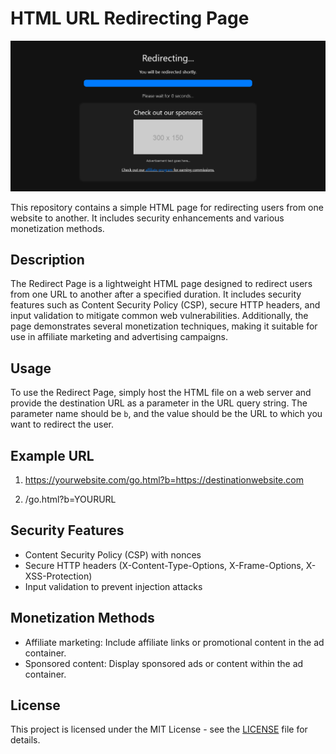 # HTML URL Redirecting Page
![Redirect Page](Redirect-Page.png)

This repository contains a simple HTML page for redirecting users from one website to another. It includes security enhancements and various monetization methods.

## Description

The Redirect Page is a lightweight HTML page designed to redirect users from one URL to another after a specified duration. It includes security features such as Content Security Policy (CSP), secure HTTP headers, and input validation to mitigate common web vulnerabilities. Additionally, the page demonstrates several monetization techniques, making it suitable for use in affiliate marketing and advertising campaigns.

## Usage

To use the Redirect Page, simply host the HTML file on a web server and provide the destination URL as a parameter in the URL query string. The parameter name should be `b`, and the value should be the URL to which you want to redirect the user.

## Example URL
1. https://yourwebsite.com/go.html?b=https://destinationwebsite.com

2. /go.html?b=YOURURL


## Security Features

- Content Security Policy (CSP) with nonces
- Secure HTTP headers (X-Content-Type-Options, X-Frame-Options, X-XSS-Protection)
- Input validation to prevent injection attacks

## Monetization Methods

- Affiliate marketing: Include affiliate links or promotional content in the ad container.
- Sponsored content: Display sponsored ads or content within the ad container.

## License

This project is licensed under the MIT License - see the [LICENSE](LICENSE) file for details.
